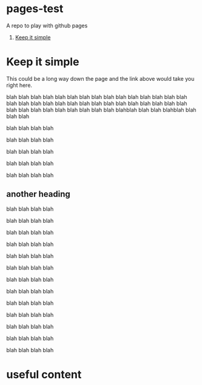 # pages-test
A repo to play with github pages

1. [Keep it simple](#keep-it-simple)

# Keep it simple
This could be a long way down the page and the link above would take you right here.


blah blah blah blah
blah blah blah blah
blah blah blah blah
blah blah blah blah
blah blah blah blah
blah blah blah blah
blah blah blah blah
blah blah blah blah
blah blah blah blah
blah blah blah blahblah blah blah blahblah blah blah blah


blah blah blah blah



blah blah blah blah



blah blah blah blah



blah blah blah blah


blah blah blah blah

## another heading

blah blah blah blah


blah blah blah blah


blah blah blah blah


blah blah blah blah


blah blah blah blah


blah blah blah blah


blah blah blah blah


blah blah blah blah


blah blah blah blah


blah blah blah blah


blah blah blah blah


blah blah blah blah

















blah blah blah blah

# useful content
